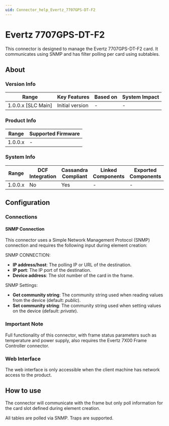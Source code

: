 ```yaml
---
uid: Connector_help_Evertz_7707GPS-DT-F2
---
```


# Evertz 7707GPS-DT-F2

This connector is designed to manage the Evertz 7707GPS-DT-F2 card. It communicates using SNMP and has filter polling per card using subtables.

## About

### Version Info

| Range                | Key Features     | Based on     | System Impact     |
|----------------------|------------------|--------------|-------------------|
| 1.0.0.x [SLC Main]   | Initial version  | -            | -                 |

### Product Info

| Range     | Supported Firmware     |
|-----------|------------------------|
| 1.0.0.x   | -                      |

### System Info

| Range     | DCF Integration     | Cassandra Compliant     | Linked Components     | Exported Components     |
|-----------|---------------------|-------------------------|-----------------------|-------------------------|
| 1.0.0.x   | No                  | Yes                     | -                     | -                       |

## Configuration

### Connections

#### SNMP Connection

This connector uses a Simple Network Management Protocol (SNMP) connection and requires the following input during element creation:

SNMP CONNECTION:

- **IP address/host**: The polling IP or URL of the destination.
- **IP port**: The IP port of the destination.
- **Device address**: The slot number of the card in the frame.

SNMP Settings:

- **Get community string**: The community string used when reading values from the device (default: *public*).
- **Set community string**: The community string used when setting values on the device (default: *private*).

### Important Note

Full functionality of this connector, with frame status parameters such as temperature and power supply, also requires the Evertz 7X00 Frame Controller connector.

### Web Interface

The web interface is only accessible when the client machine has network access to the product.

## How to use

The connector will communicate with the frame but only poll information for the card slot defined during element creation.

All tables are polled via SNMP. Traps are supported.
